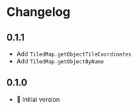 # Changelog

## 0.1.1

* Add `TiledMap.getObjectTileCoordinates`
* Add `TiledMap.getObjectByName`

## 0.1.0

* :rocket: Initial version
